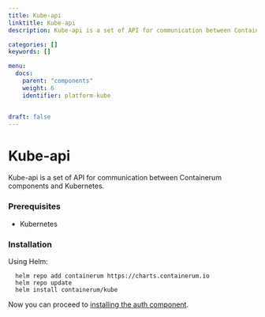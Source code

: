 ```yaml
---
title: Kube-api
linktitle: Kube-api
description: Kube-api is a set of API for communication between Containerum and Kubernetes.

categories: []
keywords: []

menu:
  docs:
    parent: "components"
    weight: 6
    identifier: platform-kube


draft: false
---
```


# Kube-api

Kube-api is a set of API for communication between Containerum components and Kubernetes.

### Prerequisites

 - Kubernetes

### Installation

Using Helm:

```
  helm repo add containerum https://charts.containerum.io
  helm repo update
  helm install containerum/kube
```
Now you can proceed to [installing the auth component](/platform/components/auth).
